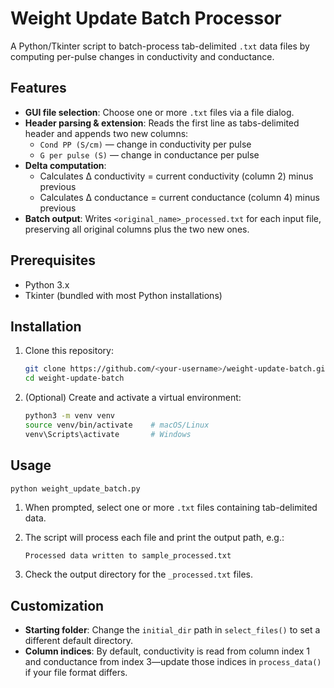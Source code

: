 # Weight Update Batch Processor

A Python/Tkinter script to batch-process tab-delimited `.txt` data files by computing per-pulse changes in conductivity and conductance.

## Features

- **GUI file selection**: Choose one or more `.txt` files via a file dialog.  
- **Header parsing & extension**: Reads the first line as tabs-delimited header and appends two new columns:
  - `Cond PP (S/cm)` — change in conductivity per pulse  
  - `G per pulse (S)` — change in conductance per pulse  
- **Delta computation**:  
  - Calculates Δ conductivity = current conductivity (column 2) minus previous  
  - Calculates Δ conductance = current conductance (column 4) minus previous  
- **Batch output**: Writes `<original_name>_processed.txt` for each input file, preserving all original columns plus the two new ones.

## Prerequisites

- Python 3.x  
- Tkinter (bundled with most Python installations)

## Installation

1. Clone this repository:
   ```bash
   git clone https://github.com/<your-username>/weight-update-batch.git
   cd weight-update-batch
   ```

2. (Optional) Create and activate a virtual environment:

   ```bash
   python3 -m venv venv
   source venv/bin/activate    # macOS/Linux
   venv\Scripts\activate       # Windows
   ```

## Usage

```bash
python weight_update_batch.py
```

1. When prompted, select one or more `.txt` files containing tab-delimited data.
2. The script will process each file and print the output path, e.g.:

   ```
   Processed data written to sample_processed.txt
   ```
3. Check the output directory for the `_processed.txt` files.

## Customization

* **Starting folder**: Change the `initial_dir` path in `select_files()` to set a different default directory.
* **Column indices**: By default, conductivity is read from column index 1 and conductance from index 3—update those indices in `process_data()` if your file format differs.

